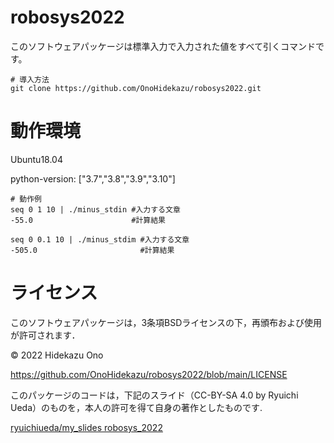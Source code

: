 # robosys2022

このソフトウェアパッケージは標準入力で入力された値をすべて引くコマンドです。 

```
# 導入方法
git clone https://github.com/OnoHidekazu/robosys2022.git
``` 

# 動作環境

Ubuntu18.04

python-version: ["3.7","3.8","3.9","3.10"] 

```
# 動作例
seq 0 1 10 | ./minus_stdin #入力する文章
-55.0                      #計算結果

seq 0 0.1 10 | ./minus_stdim #入力する文章
-505.0                       #計算結果
``` 

# ライセンス

このソフトウェアパッケージは，3条項BSDライセンスの下，再頒布および使用が許可されます．

© 2022 Hidekazu Ono

https://github.com/OnoHidekazu/robosys2022/blob/main/LICENSE

このパッケージのコードは，下記のスライド（CC-BY-SA 4.0 by Ryuichi Ueda）のものを，本人の許可を得て自身の著作としたものです.

[ryuichiueda/my_slides robosys_2022](https://github.com/ryuichiueda/my_slides/tree/master/robosys_2022)
